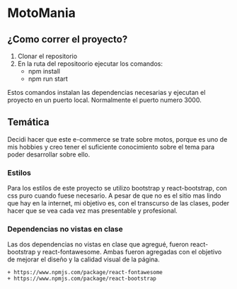 # MotoMania

## ¿Como correr el proyecto?

1. Clonar el repositorio
2. En la ruta del repositoorio ejecutar los comandos:
    - npm install
    - npm run start

Estos comandos instalan las dependencias necesarias y ejecutan el proyecto en un puerto local. Normalmente el puerto numero 3000.

## Temática

Decidi hacer que este e-commerce se trate sobre motos, porque es uno de mis hobbies y creo tener el suficiente conocimiento sobre el tema para poder desarrollar sobre ello.

### Estilos

Para los estilos de este proyecto se utilizo bootstrap y react-bootstrap, con css puro cuando fuese necesario. A pesar de que no es el sitio mas lindo que hay en la internet, mi objetivo es, con el transcurso de las clases, poder hacer que se vea cada vez mas presentable y profesional.

### Dependencias no vistas en clase

Las dos dependencias no vistas en clase que agregué, fueron react-bootstrap y react-fontawesome. Ambas fueron agregadas con el objetivo de mejorar el diseño y la calidad visual de la página.

    + https://www.npmjs.com/package/react-fontawesome
    + https://www.npmjs.com/package/react-bootstrap
